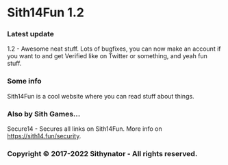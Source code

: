 # Sith14Fun 1.2

### Latest update
1.2 - Awesome neat stuff. Lots of bugfixes, you can now make an account if you want to and get Verified like on Twitter or something, and yeah fun stuff.

### Some info
Sith14Fun is a cool website where you can read stuff about things.

### Also by Sith Games...
Secure14 - Secures all links on Sith14Fun. More info on https://sith14.fun/security.

### Copyright © 2017-2022 Sithynator - All rights reserved.
